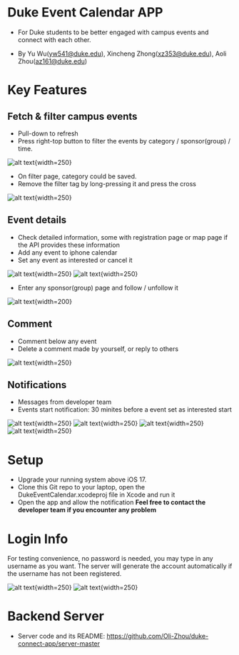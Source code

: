 # Duke Event Calendar APP
- For Duke students to be better engaged with campus events and connect with each other.

- By Yu Wu(yw541@duke.edu), Xincheng Zhong(xz353@duke.edu), Aoli Zhou(az161@duke.edu)


# Key Features
## Fetch & filter campus events 
- Pull-down to refresh
- Press right-top button to filter the events by category / sponsor(group) / time.
 
![alt text](https://github.com/Oli-Zhou/duke-connect-app/mobile-app/ReadmeImg/refresh.png?ref_type=heads){width=250}
- On filter page, category could be saved.
- Remove the filter tag by long-pressing it and press the cross

![alt text](https://github.com/Oli-Zhou/duke-connect-app/mobile-app/ReadmeImg/filterpage.jpeg?ref_type=heads){width=250}

## Event details
- Check detailed information, some with registration page or map page if the API provides these information
- Add any event to iphone calendar
- Set any event as interested or cancel it

![alt text](https://github.com/Oli-Zhou/duke-connect-app/mobile-app/ReadmeImg/detailpage.png?ref_type=heads){width=250}
![alt text](https://github.com/Oli-Zhou/duke-connect-app/mobile-app/ReadmeImg/pastevents.png?ref_type=heads){width=250}
- Enter any sponsor(group) page and follow / unfollow it

![alt text](https://github.com/Oli-Zhou/duke-connect-app/mobile-app/ReadmeImg/groupp.png?ref_type=heads){width=200}

## Comment
- Comment below any event
- Delete a comment made by yourself, or reply to others

![alt text](https://github.com/Oli-Zhou/duke-connect-app/mobile-app/ReadmeImg/%20comment.png?ref_type=heads){width=250}

## Notifications
- Messages from developer team
- Events start notification: 30 minites before a event set as interested start

![alt text](https://github.com/Oli-Zhou/duke-connect-app/mobile-app/ReadmeImg/noti.png?ref_type=heads){width=250}
![alt text](https://github.com/Oli-Zhou/duke-connect-app/mobile-app/ReadmeImg/noti_on_lock.png?ref_type=heads){width=250}
![alt text](https://github.com/Oli-Zhou/duke-connect-app/mobile-app/ReadmeImg/noti_on_interested.png?ref_type=heads){width=250}
![alt text](){width=250}


# Setup
- Upgrade your running system above iOS 17.
- Clone this Git repo to your laptop, open the DukeEventCalendar.xcodeproj file in Xcode and run it
- Open the app and allow the notification
**Feel free to contact the developer team if you encounter any problem**

# Login Info
For testing convenience, no password is needed, you may type in any username as you want. The server will generate the account automatically if the username has not been registered. 

![alt text](https://github.com/Oli-Zhou/duke-connect-app/mobile-app/ReadmeImg/loginpage.jpeg?ref_type=heads){width=250}
![alt text](https://github.com/Oli-Zhou/duke-connect-app/mobile-app/ReadmeImg/profilepage.png?ref_type=heads){width=250}

# Backend Server
- Server code and its README: https://github.com/Oli-Zhou/duke-connect-app/server-master
